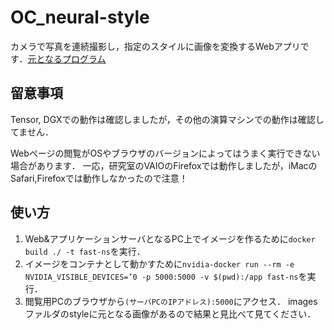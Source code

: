 # OC_neural-style

カメラで写真を連続撮影し，指定のスタイルに画像を変換するWebアプリです．[元となるプログラム](https://github.com/lengstrom/fast-style-transfer)

## 留意事項

Tensor, DGXでの動作は確認しましたが，その他の演算マシンでの動作は確認してません．

Webページの閲覧がOSやブラウザのバージョンによってはうまく実行できない場合があります．
一応，研究室のVAIOのFirefoxでは動作しましたが，iMacのSafari,Firefoxでは動作しなかったので注意！

## 使い方

1. Web&アプリケーションサーバとなるPC上でイメージを作るために`docker build ./ -t fast-ns`を実行．
2. イメージをコンテナとして動かすために`nvidia-docker run --rm -e NVIDIA_VISIBLE_DEVICES=’0 -p 5000:5000 -v $(pwd):/app fast-ns`を実行．
3. 閲覧用PCのブラウザから`(サーバPCのIPアドレス):5000`にアクセス．
imagesファルダのstyleに元となる画像があるので結果と見比べて見てください．
